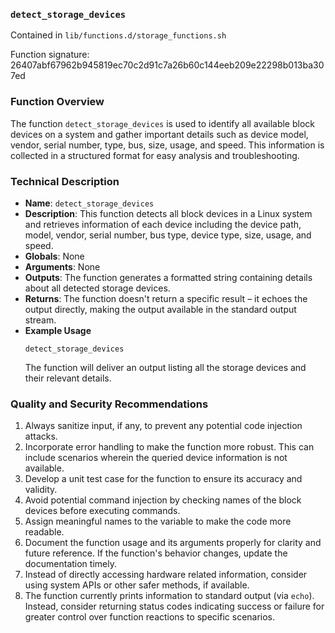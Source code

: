 ### `detect_storage_devices`

Contained in `lib/functions.d/storage_functions.sh`

Function signature: 26407abf67962b945819ec70c2d91c7a26b60c144eeb209e22298b013ba307ed

### Function Overview

The function `detect_storage_devices` is used to identify all available block devices on a system and gather important details such as device model, vendor, serial number, type, bus, size, usage, and speed. This information is collected in a structured format for easy analysis and troubleshooting.

### Technical Description

- **Name**: `detect_storage_devices`
- **Description**: This function detects all block devices in a Linux system and retrieves information of each device including the device path, model, vendor, serial number, bus type, device type, size, usage, and speed.
- **Globals**: None
- **Arguments**: None
- **Outputs**: The function generates a formatted string containing details about all detected storage devices.
- **Returns**: The function doesn't return a specific result – it echoes the output directly, making the output available in the standard output stream.
- **Example Usage**
    ```
    detect_storage_devices
    ```
    The function will deliver an output listing all the storage devices and their relevant details.

### Quality and Security Recommendations

1. Always sanitize input, if any, to prevent any potential code injection attacks.
2. Incorporate error handling to make the function more robust. This can include scenarios wherein the queried device information is not available.
3. Develop a unit test case for the function to ensure its accuracy and validity.
4. Avoid potential command injection by checking names of the block devices before executing commands.
5. Assign meaningful names to the variable to make the code more readable.
6. Document the function usage and its arguments properly for clarity and future reference. If the function's behavior changes, update the documentation timely.
7. Instead of directly accessing hardware related information, consider using system APIs or other safer methods, if available.
8. The function currently prints information to standard output (via `echo`). Instead, consider returning status codes indicating success or failure for greater control over function reactions to specific scenarios.

